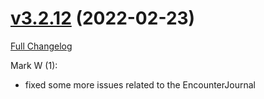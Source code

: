 # [v3.2.12](https://github.com/Kiatra/BlizzMove/tree/v3.2.12) (2022-02-23)

[Full Changelog](https://github.com/Kiatra/BlizzMove/compare/v3.2.11...v3.2.12)

Mark W (1):

- fixed some more issues related to the EncounterJournal

